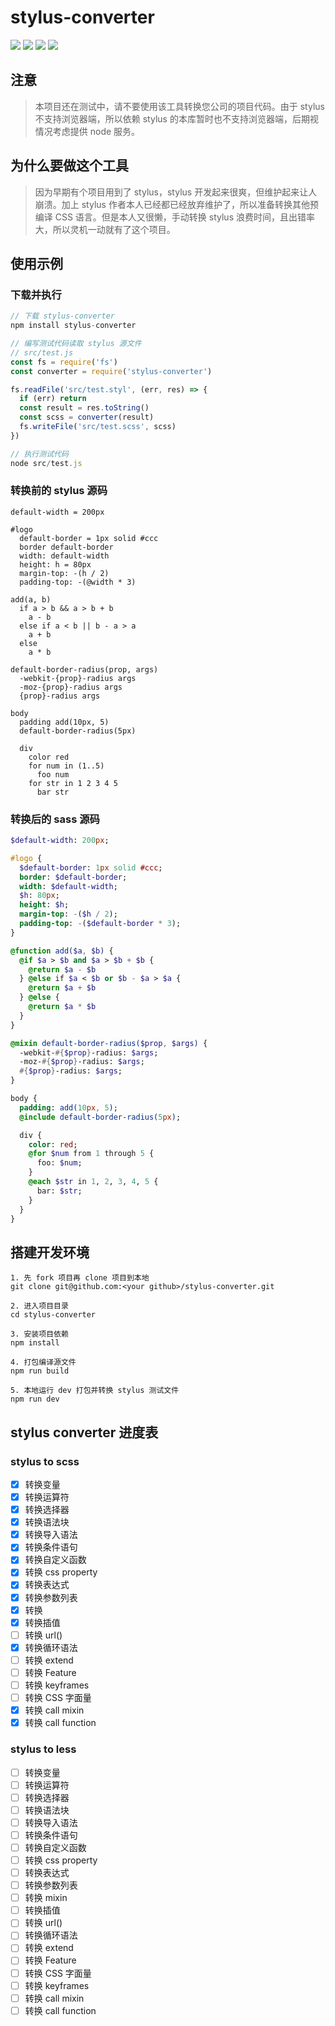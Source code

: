 # stylus-converter

![](http://img.shields.io/travis/TaoXuSheng/stylus-converter.svg)
![](https://img.shields.io/npm/dt/stylus-converter.svg)
![](https://img.shields.io/npm/v/stylus-converter.svg)
![](https://img.shields.io/npm/l/stylus-converter.svg)


## 注意

> 本项目还在测试中，请不要使用该工具转换您公司的项目代码。由于 stylus 不支持浏览器端，所以依赖 stylus 的本库暂时也不支持浏览器端，后期视情况考虑提供 node 服务。


## 为什么要做这个工具

> 因为早期有个项目用到了 stylus，stylus 开发起来很爽，但维护起来让人崩溃。加上 stylus 作者本人已经都已经放弃维护了，所以准备转换其他预编译 CSS 语言。但是本人又很懒，手动转换 stylus 浪费时间，且出错率大，所以灵机一动就有了这个项目。


## 使用示例

### 下载并执行
```javascript
// 下载 stylus-converter
npm install stylus-converter

// 编写测试代码读取 stylus 源文件
// src/test.js
const fs = require('fs')
const converter = require('stylus-converter')

fs.readFile('src/test.styl', (err, res) => {
  if (err) return
  const result = res.toString()
  const scss = converter(result)
  fs.writeFile('src/test.scss', scss)
})

// 执行测试代码
node src/test.js
```

### 转换前的 stylus 源码
```stylus
default-width = 200px

#logo
  default-border = 1px solid #ccc
  border default-border
  width: default-width
  height: h = 80px
  margin-top: -(h / 2)
  padding-top: -(@width * 3)

add(a, b)
  if a > b && a > b + b
    a - b
  else if a < b || b - a > a
    a + b
  else
    a * b

default-border-radius(prop, args)
  -webkit-{prop}-radius args
  -moz-{prop}-radius args
  {prop}-radius args

body
  padding add(10px, 5)
  default-border-radius(5px)

  div
    color red
    for num in (1..5)
      foo num
    for str in 1 2 3 4 5
      bar str
```

### 转换后的 sass 源码
```sass
$default-width: 200px;

#logo {
  $default-border: 1px solid #ccc;
  border: $default-border;
  width: $default-width;
  $h: 80px;
  height: $h;
  margin-top: -($h / 2);
  padding-top: -($default-border * 3);
}

@function add($a, $b) {
  @if $a > $b and $a > $b + $b {
    @return $a - $b
  } @else if $a < $b or $b - $a > $a {
    @return $a + $b
  } @else {
    @return $a * $b
  }
}

@mixin default-border-radius($prop, $args) {
  -webkit-#{$prop}-radius: $args;
  -moz-#{$prop}-radius: $args;
  #{$prop}-radius: $args;
}

body {
  padding: add(10px, 5);
  @include default-border-radius(5px);

  div {
    color: red;
    @for $num from 1 through 5 {
      foo: $num;
    }
    @each $str in 1, 2, 3, 4, 5 {
      bar: $str;
    }
  }
}
```


## 搭建开发环境

```text
1. 先 fork 项目再 clone 项目到本地
git clone git@github.com:<your github>/stylus-converter.git

2. 进入项目目录
cd stylus-converter

3. 安装项目依赖
npm install

4. 打包编译源文件
npm run build

5. 本地运行 dev 打包并转换 stylus 测试文件
npm run dev
```


## stylus converter 进度表

### stylus to scss

- [x] 转换变量
- [x] 转换运算符
- [x] 转换选择器
- [x] 转换语法块
- [x] 转换导入语法
- [x] 转换条件语句
- [x] 转换自定义函数
- [x] 转换 css property
- [x] 转换表达式
- [x] 转换参数列表
- [x] 转换
- [x] 转换插值
- [ ] 转换 url()
- [x] 转换循环语法
- [ ] 转换 extend
- [ ] 转换 Feature
- [ ] 转换 keyframes
- [ ] 转换 CSS 字面量
- [x] 转换 call mixin
- [x] 转换 call function

### stylus to less

- [ ] 转换变量
- [ ] 转换运算符
- [ ] 转换选择器
- [ ] 转换语法块
- [ ] 转换导入语法
- [ ] 转换条件语句
- [ ] 转换自定义函数
- [ ] 转换 css property
- [ ] 转换表达式
- [ ] 转换参数列表
- [ ] 转换 mixin
- [ ] 转换插值
- [ ] 转换 url()
- [ ] 转换循环语法
- [ ] 转换 extend
- [ ] 转换 Feature
- [ ] 转换 CSS 字面量
- [ ] 转换 keyframes
- [ ] 转换 call mixin
- [ ] 转换 call function
